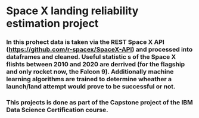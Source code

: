 # Space X landing reliability estimation project

### In this prohect data is taken via the REST Space X API (https://github.com/r-spacex/SpaceX-API) and processed into dataframes and cleaned. Useful statistic s of the Space X flishts between 2010 and 2020 are derrived (for the flagship and only rocket now, the Falcon 9). Additionally machine learning algorithms are trained to determine wheather a launch/land attempt would prove to be successful or not.

### This projects is done as part of the Capstone project of the IBM Data Science Certification course.
